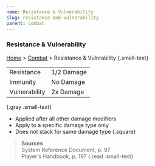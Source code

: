 ```yaml
---
name: Resistance & Vulnerability
slug: resistance-and-vulnerability
parent: combat
---
```

### Resistance & Vulnerability
[Home](dm-operations-center) > [Combat](combat) > Resistance & Vulnrability {.small-text}

|               |            |
| ------------- | ---------- |
| Resistance    | 1/2 Damage |
| Immunity      | No Damage  |
| Vulnerability | 2x Damage  |
{.gray .small-text}

- Applied after all other damage modifiers
- Apply to a specific damage type only
- Does not stack for same damage type
{.square}


> **Sources** <br/>
> System Reference Document, p. 97<br/>
> Player's Handbook, p. 197
{.read .small-text}